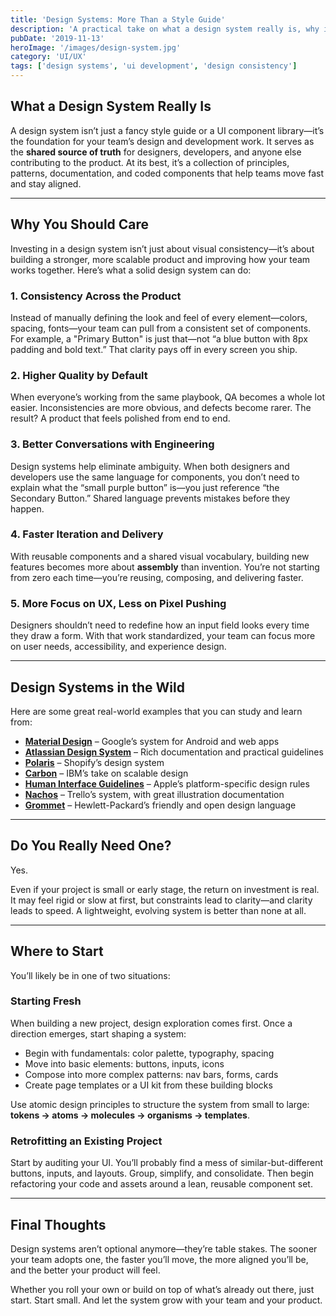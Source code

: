 ```yaml
---
title: 'Design Systems: More Than a Style Guide'
description: 'A practical take on what a design system really is, why it matters, and how to start building one—without getting overwhelmed.'
pubDate: '2019-11-13'
heroImage: '/images/design-system.jpg'
category: 'UI/UX'
tags: ['design systems', 'ui development', 'design consistency']
---
```


## What a Design System Really Is

A design system isn’t just a fancy style guide or a UI component library—it’s the foundation for your team’s design and development work. It serves as the **shared source of truth** for designers, developers, and anyone else contributing to the product. At its best, it’s a collection of principles, patterns, documentation, and coded components that help teams move fast and stay aligned.

---

## Why You Should Care

Investing in a design system isn’t just about visual consistency—it’s about building a stronger, more scalable product and improving how your team works together. Here’s what a solid design system can do:

### 1. Consistency Across the Product

Instead of manually defining the look and feel of every element—colors, spacing, fonts—your team can pull from a consistent set of components. For example, a "Primary Button" is just that—not “a blue button with 8px padding and bold text.” That clarity pays off in every screen you ship.

### 2. Higher Quality by Default

When everyone’s working from the same playbook, QA becomes a whole lot easier. Inconsistencies are more obvious, and defects become rarer. The result? A product that feels polished from end to end.

### 3. Better Conversations with Engineering

Design systems help eliminate ambiguity. When both designers and developers use the same language for components, you don’t need to explain what the “small purple button” is—you just reference “the Secondary Button.” Shared language prevents mistakes before they happen.

### 4. Faster Iteration and Delivery

With reusable components and a shared visual vocabulary, building new features becomes more about **assembly** than invention. You’re not starting from zero each time—you’re reusing, composing, and delivering faster.

### 5. More Focus on UX, Less on Pixel Pushing

Designers shouldn’t need to redefine how an input field looks every time they draw a form. With that work standardized, your team can focus more on user needs, accessibility, and experience design.

---

## Design Systems in the Wild

Here are some great real-world examples that you can study and learn from:

- **[Material Design](https://material.io/design)** – Google’s system for Android and web apps
- **[Atlassian Design System](https://atlassian.design/components)** – Rich documentation and practical guidelines
- **[Polaris](https://polaris.shopify.com)** – Shopify’s design system
- **[Carbon](https://carbon.design)** – IBM’s take on scalable design
- **[Human Interface Guidelines](https://developer.apple.com/design/human-interface-guidelines)** – Apple’s platform-specific design rules
- **[Nachos](https://nachos.io)** – Trello’s system, with great illustration documentation
- **[Grommet](https://grommet.io)** – Hewlett-Packard’s friendly and open design language

---

## Do You Really Need One?

Yes.

Even if your project is small or early stage, the return on investment is real. It may feel rigid or slow at first, but constraints lead to clarity—and clarity leads to speed. A lightweight, evolving system is better than none at all.

---

## Where to Start

You’ll likely be in one of two situations:

### Starting Fresh

When building a new project, design exploration comes first. Once a direction emerges, start shaping a system:

- Begin with fundamentals: color palette, typography, spacing
- Move into basic elements: buttons, inputs, icons
- Compose into more complex patterns: nav bars, forms, cards
- Create page templates or a UI kit from these building blocks

Use atomic design principles to structure the system from small to large: **tokens → atoms → molecules → organisms → templates**.

### Retrofitting an Existing Project

Start by auditing your UI. You’ll probably find a mess of similar-but-different buttons, inputs, and layouts. Group, simplify, and consolidate. Then begin refactoring your code and assets around a lean, reusable component set.

---

## Final Thoughts

Design systems aren’t optional anymore—they’re table stakes. The sooner your team adopts one, the faster you’ll move, the more aligned you’ll be, and the better your product will feel.

Whether you roll your own or build on top of what’s already out there, just start. Start small. And let the system grow with your team and your product.
